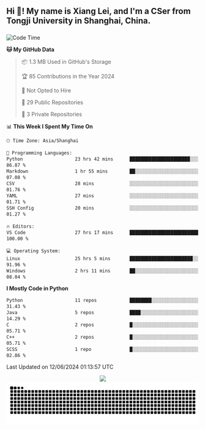 <h2 align="left">Hi 👋! My name is Xiang Lei, and I'm a CSer from Tongji University in Shanghai, China.</h2>

###

<!--START_SECTION:waka-->
![Code Time](http://img.shields.io/badge/Code%20Time-523%20hrs%2030%20mins-blue)

**🐱 My GitHub Data** 

> 📦 1.3 MB Used in GitHub's Storage 
 > 
> 🏆 85 Contributions in the Year 2024
 > 
> 🚫 Not Opted to Hire
 > 
> 📜 29 Public Repositories 
 > 
> 🔑 3 Private Repositories 
 > 
📊 **This Week I Spent My Time On** 

```text
🕑︎ Time Zone: Asia/Shanghai

💬 Programming Languages: 
Python                   23 hrs 42 mins      ██████████████████████░░░   86.87 % 
Markdown                 1 hr 55 mins        ██░░░░░░░░░░░░░░░░░░░░░░░   07.08 % 
CSV                      28 mins             ░░░░░░░░░░░░░░░░░░░░░░░░░   01.76 % 
YAML                     27 mins             ░░░░░░░░░░░░░░░░░░░░░░░░░   01.71 % 
SSH Config               20 mins             ░░░░░░░░░░░░░░░░░░░░░░░░░   01.27 % 

🔥 Editors: 
VS Code                  27 hrs 17 mins      █████████████████████████   100.00 % 

💻 Operating System: 
Linux                    25 hrs 5 mins       ███████████████████████░░   91.96 % 
Windows                  2 hrs 11 mins       ██░░░░░░░░░░░░░░░░░░░░░░░   08.04 % 
```

**I Mostly Code in Python** 

```text
Python                   11 repos            ████████░░░░░░░░░░░░░░░░░   31.43 % 
Java                     5 repos             ████░░░░░░░░░░░░░░░░░░░░░   14.29 % 
C                        2 repos             █░░░░░░░░░░░░░░░░░░░░░░░░   05.71 % 
C++                      2 repos             █░░░░░░░░░░░░░░░░░░░░░░░░   05.71 % 
SCSS                     1 repo              █░░░░░░░░░░░░░░░░░░░░░░░░   02.86 % 
```




 Last Updated on 12/06/2024 01:13:57 UTC
<!--END_SECTION:waka-->

<div align="center">
  <img src="https://github-readme-stats.vercel.app/api?username=Lei00764&show_icons=true&theme=radical" />
 </div>

 <div align="center">

<picture>
  <source media="(prefers-color-scheme: dark)" srcset="https://raw.githubusercontent.com/Lei00764/Lei00764/output/github-contribution-grid-snake-dark.svg">
  <source media="(prefers-color-scheme: light)" srcset="https://raw.githubusercontent.com/Lei00764/Lei00764/output/github-contribution-grid-snake.svg">
  <img alt="github contribution grid snake animation" src="https://raw.githubusercontent.com/Lei00764/Lei00764/output/github-contribution-grid-snake.svg">
</picture>

</div>
